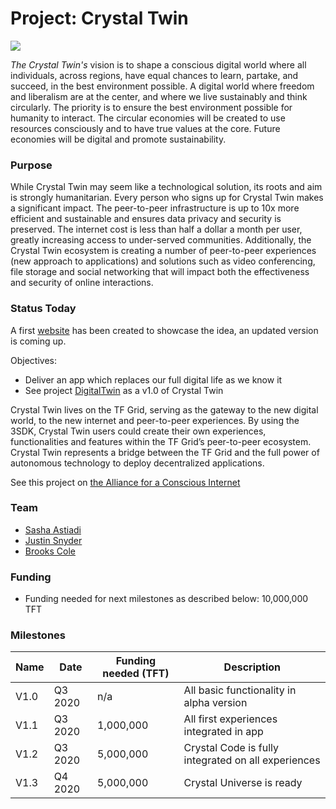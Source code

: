 # Project: Crystal Twin

![](crystal_twin.jpg)

*The Crystal Twin's* vision is to shape a conscious digital world where all individuals, across regions, have equal chances to learn, partake, and succeed, in the best environment possible. A digital world where freedom and liberalism are at the center, and where we live sustainably and think circularly. The priority is to ensure the best environment possible for humanity to interact. The circular economies will be created to use resources consciously and to have true values at the core. Future economies will be digital and promote sustainability.

### Purpose

While Crystal Twin may seem like a technological solution, its roots and aim is strongly humanitarian. Every person who signs up for Crystal Twin makes a significant impact. The peer-to-peer infrastructure is up to 10x more efficient and sustainable and ensures data privacy and security is preserved. The internet cost is less than half a dollar a month per user, greatly increasing access to under-served communities. Additionally, the Crystal Twin ecosystem is creating a number of peer-to-peer experiences (new approach to applications) and solutions such as video conferencing, file storage and social networking that will impact both the effectiveness and security of online interactions.

### Status Today

A first [website](https://3bot.org/) has been created to showcase the idea, an updated version is coming up.

Objectives:
- Deliver an app which replaces our full digital life as we know it
- See project [DigitalTwin](digitalyou) as a v1.0 of Crystal Twin

Crystal Twin lives on the TF Grid, serving as the gateway to the new digital world, to the new internet and peer-to-peer experiences. By using the 3SDK, Crystal Twin users could create their own experiences, functionalities and features within the TF Grid’s peer-to-peer ecosystem. Crystal Twin represents a bridge between the TF Grid and the full power of autonomous technology to deploy decentralized applications.

See this project on [the Alliance for a Conscious Internet](https://www.consciousinternet.org/index.html#/projects/Crystal%20Twin)

### Team

- [Sasha Astiadi](https://www.consciousinternet.org/#/people/sasha_astiadi)
- [Justin Snyder](https://www.consciousinternet.org/#/people/justin_snyder)
- [Brooks Cole](https://www.consciousinternet.org/#/people/brooks_cole)

### Funding

- Funding needed for next milestones as described below: 10,000,000 TFT

### Milestones

| Name         | Date   | Funding needed (TFT)| Description |
|:-------------|--------|-------------|-------------|
| V1.0 |  Q3 2020 | n/a | All basic functionality in alpha version |
| V1.1 |  Q3 2020 | 1,000,000 | All first experiences integrated in app |
| V1.2 |  Q3 2020 | 5,000,000 | Crystal Code is fully integrated on all experiences |
| V1.3 |  Q4 2020 | 5,000,000 | Crystal Universe is ready|
